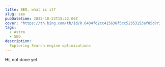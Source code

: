 ```yaml
---
title: SEO, what is it?
slug: seo
pubDatetime: 2022-10-23T15:22:00Z
cover: "https://th.bing.com/th/id/R.6404fd2cc415636f5cc52353153af85d?rik=5Hjo7h7AwTzcKw&pid=ImgRaw&r=0"
tags:
  - Astro
  - SEO
description:
  Exploring Search engine optimizations
---
```


Hi, not done yet